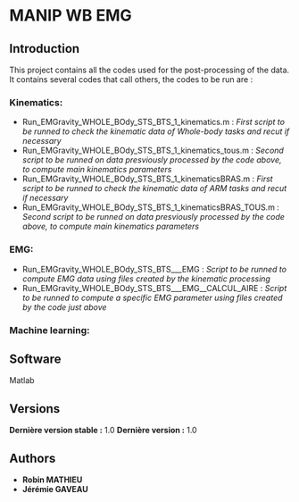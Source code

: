 # MANIP WB EMG



## Introduction

This project contains all the codes used for the post-processing of the data.
It contains several codes that call others, the codes to be run are :
### Kinematics:
- Run_EMGravity_WHOLE_BOdy_STS_BTS_1_kinematics.m : *First script to be runned to check the kinematic data of Whole-body tasks and recut if necessary*
- Run_EMGravity_WHOLE_BOdy_STS_BTS_1_kinematics_tous.m : *Second script to be runned on data presviously processed by the code above, to compute main kinematics parameters*
- Run_EMGravity_WHOLE_BOdy_STS_BTS_1_kinematicsBRAS.m : *First script to be runned to check the kinematic data of *ARM tasks* and recut if necessary*
- Run_EMGravity_WHOLE_BOdy_STS_BTS_1_kinematicsBRAS_TOUS.m : *Second script to be runned on data presviously processed by the code above, to compute main kinematics parameters*
  
### EMG:
- Run_EMGravity_WHOLE_BOdy_STS_BTS___EMG : *Script to be runned to compute EMG data using files created by the kinematic processing*
- Run_EMGravity_WHOLE_BOdy_STS_BTS___EMG__CALCUL_AIRE : *Script to be runned to compute a specific EMG parameter using files created by the code just above*
  
### Machine learning:



## Software
Matlab

## Versions
**Dernière version stable :** 1.0
**Dernière version :** 1.0

## Authors
* **Robin MATHIEU**
* **Jérémie GAVEAU**
